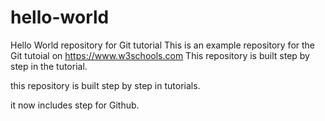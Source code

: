 # hello-world
Hello World repository for Git tutorial
This is an example repository for the Git tutoial on https://www.w3schools.com
This repository is built step by step in the tutorial.

this repository is built step by step in tutorials.

it now includes step for Github.
